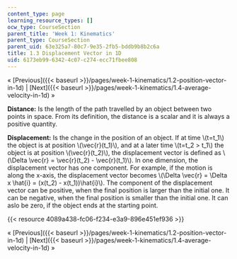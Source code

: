 ```yaml
---
content_type: page
learning_resource_types: []
ocw_type: CourseSection
parent_title: 'Week 1: Kinematics'
parent_type: CourseSection
parent_uid: 63e325a7-80c7-9e35-2fb5-bddb9b8b2c6a
title: 1.3 Displacement Vector in 1D
uid: 6173eb99-6342-4c07-c274-ecc71fbee808
---
```


« [Previous]({{< baseurl >}}/pages/week-1-kinematics/1.2-position-vector-in-1d) | [Next]({{< baseurl >}}/pages/week-1-kinematics/1.4-average-velocity-in-1d) »

**Distance:** Is the length of the path travelled by an object between two points in space. From its definition, the distance is a scalar and it is always a positive quantity.

**Displacement:** Is the change in the position of an object. If at time \\(t=t\_1\\) the object is at position \\(\\vec{r}(t\_1)\\), and at a later time \\(t=t\_2 > t\_1\\) the object is at position \\(\\vec{r}(t\_2)\\), the displacement vector is defined as \\(\\Delta \\vec{r} = \\vec{r}(t\_2) - \\vec{r}(t\_1)\\). In one dimension, the displacement vector has one component. For example, if the motion is along the x-axis, the displacement vector becomes \\(\\Delta \\vec{r} = \\Delta x \\hat{i} = (x(t\_2) - x(t\_1))\\hat{i}\\). The component of the displacement vector can be positive, when the final position is larger than the initial one. It can be negative, when the final position is smaller than the initial one. It can aslo be zero, if the object ends at the starting point.

{{< resource 4089a438-fc06-f234-e3a9-896e451ef936 >}}

« [Previous]({{< baseurl >}}/pages/week-1-kinematics/1.2-position-vector-in-1d) | [Next]({{< baseurl >}}/pages/week-1-kinematics/1.4-average-velocity-in-1d) »